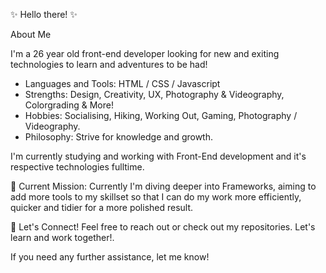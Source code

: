 ✨ Hello there! ✨

About Me

I'm a 26 year old front-end developer looking for new and exiting technologies to learn and adventures to be had!

- Languages and Tools: HTML / CSS / Javascript
- Strengths: Design, Creativity, UX, Photography & Videography, Colorgrading & More!
- Hobbies: Socialising, Hiking, Working Out, Gaming, Photography / Videography.
- Philosophy: Strive for knowledge and growth. 

I'm currently studying and working with Front-End development and it's respective technologies fulltime.


🎯 Current Mission:
Currently I'm diving deeper into Frameworks, aiming to add more tools to my skillset so that I can do my work more efficiently, quicker and tidier for a more polished result.

🤝 Let's Connect!
Feel free to reach out or check out my repositories. Let's learn and work together!.

If you need any further assistance, let me know!

